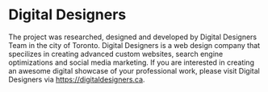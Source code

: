 # Digital Designers
The project was researched, designed and developed by Digital Designers Team in the city of Toronto. Digital Designers is a web design company that specilizes in creating advanced custom websites, search engine optimizations and social media marketing. If you are interested in creating an awesome digital showcase of your professional work, please visit Digital Designers via https://digitaldesigners.ca. 
